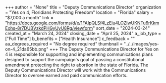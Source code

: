 +++
author = "None"
title = "Deputy Communications Director"
organization = "Yes on 4, Floridians Protecting Freedom"
location = "Florida"
salary = "$7,000 a month"
link = "https://docs.google.com/forms/d/e/1FAIpQLSf4LzEiu4LOZIwUKNTu6rKkmEohs-8r7DUBVzkdPHGyUyU8Rg/viewform"
sort_date = "2024-03-24"
created_at = "March 24, 2024"
closing_date = "April 25, 2024"
a_job_type = ["Full Time"]
b_benefits = ["Health Insurance"]
c_feedback = ""
aa_degrees_required = "No degree required"
thumbnail = "../../images/yes-on-4_21da65bb.png"
+++
The Deputy Communications Director for Yes on 4 is responsible for supporting and implementing communications plans designed to support the campaign's goal of passing a constitutional amendment protecting the right to abortion in the state of Florida. The Deputy Communications Director will work with the Communications Director to oversee earned and paid communication efforts. 